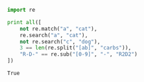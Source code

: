 

```python
import re
```


```python
print all([
    not re.match("a", "cat"),
    re.search("a", "cat"),
    not re.search("c", "dog"),
    3 == len(re.split("[ab]", "carbs")),
    "R-D-" == re.sub("[0-9]", "-", "R2D2")
])
```

    True

